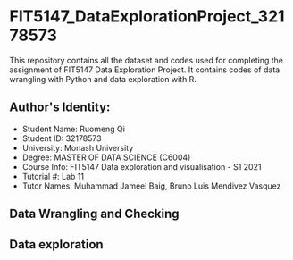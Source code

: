 # FIT5147_DataExplorationProject_32178573
This repository contains all the dataset and codes used for completing the assignment of FIT5147 Data Exploration Project. It contains codes of data wrangling with Python and data exploration with R.

## Author's Identity:
- Student Name:   Ruomeng Qi
- Student ID:     32178573
- University:     Monash University 
- Degree:         MASTER OF DATA SCIENCE (C6004)
- Course Info:    FIT5147 Data exploration and visualisation - S1 2021
- Tutorial #:     Lab 11
- Tutor Names:    Muhammad Jameel Baig, Bruno Luis Mendivez Vasquez

## Data Wrangling and Checking

## Data exploration
